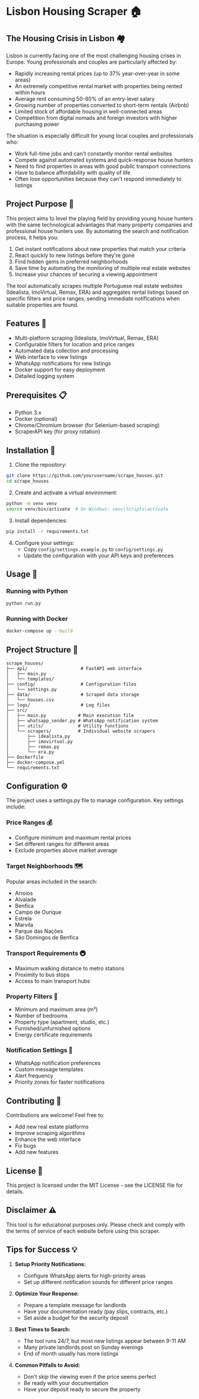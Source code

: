 # Lisbon Housing Scraper 🏠

## The Housing Crisis in Lisbon 🏘️

Lisbon is currently facing one of the most challenging housing crises in Europe. Young professionals and couples are particularly affected by:

- Rapidly increasing rental prices (up to 37% year-over-year in some areas)
- An extremely competitive rental market with properties being rented within hours
- Average rent consuming 50-80% of an entry-level salary
- Growing number of properties converted to short-term rentals (Airbnb)
- Limited stock of affordable housing in well-connected areas
- Competition from digital nomads and foreign investors with higher purchasing power

The situation is especially difficult for young local couples and professionals who:
- Work full-time jobs and can't constantly monitor rental websites
- Compete against automated systems and quick-response house hunters
- Need to find properties in areas with good public transport connections
- Have to balance affordability with quality of life
- Often lose opportunities because they can't respond immediately to listings

## Project Purpose 🎯

This project aims to level the playing field by providing young house hunters with the same technological advantages that many property companies and professional house hunters use. By automating the search and notification process, it helps you:

1. Get instant notifications about new properties that match your criteria
2. React quickly to new listings before they're gone
3. Find hidden gems in preferred neighborhoods
4. Save time by automating the monitoring of multiple real estate websites
5. Increase your chances of securing a viewing appointment

The tool automatically scrapes multiple Portuguese real estate websites (Idealista, ImoVirtual, Remax, ERA) and aggregates rental listings based on specific filters and price ranges, sending immediate notifications when suitable properties are found.

## Features 🌟

- Multi-platform scraping (Idealista, ImoVirtual, Remax, ERA)
- Configurable filters for location and price ranges
- Automated data collection and processing
- Web interface to view listings
- WhatsApp notifications for new listings
- Docker support for easy deployment
- Detailed logging system

## Prerequisites 📋

- Python 3.x
- Docker (optional)
- Chrome/Chromium browser (for Selenium-based scraping)
- ScraperAPI key (for proxy rotation)

## Installation 🔧

1. Clone the repository:
```bash
git clone https://github.com/yourusername/scrape_houses.git
cd scrape_houses
```

2. Create and activate a virtual environment:
```bash
python -m venv venv
source venv/bin/activate  # On Windows: venv\Scripts\activate
```

3. Install dependencies:
```bash
pip install -r requirements.txt
```

4. Configure your settings:
   - Copy `config/settings.example.py` to `config/settings.py`
   - Update the configuration with your API keys and preferences

## Usage 🚀

### Running with Python

```bash
python run.py
```

### Running with Docker

```bash
docker-compose up --build
```

## Project Structure 📁

```
scrape_houses/
├── api/                    # FastAPI web interface
│   ├── main.py
│   └── templates/
├── config/                 # Configuration files
│   └── settings.py
├── data/                   # Scraped data storage
│   └── houses.csv
├── logs/                   # Log files
├── src/
│   ├── main.py            # Main execution file
│   ├── whatsapp_sender.py # WhatsApp notification system
│   ├── utils/             # Utility functions
│   └── scrapers/          # Individual website scrapers
│       ├── idealista.py
│       ├── imovirtual.py
│       ├── remax.py
│       └── era.py
├── Dockerfile
├── docker-compose.yml
└── requirements.txt
```

## Configuration ⚙️

The project uses a settings.py file to manage configuration. Key settings include:

### Price Ranges 💰
- Configure minimum and maximum rental prices
- Set different ranges for different areas
- Exclude properties above market average

### Target Neighborhoods 🗺️
Popular areas included in the search:
- Arroios
- Alvalade
- Benfica
- Campo de Ourique
- Estrela
- Marvila
- Parque das Nações
- São Domingos de Benfica

### Transport Requirements 🚇
- Maximum walking distance to metro stations
- Proximity to bus stops
- Access to main transport hubs

### Property Filters 🏡
- Minimum and maximum area (m²)
- Number of bedrooms
- Property type (apartment, studio, etc.)
- Furnished/unfurnished options
- Energy certificate requirements

### Notification Settings 📱
- WhatsApp notification preferences
- Custom message templates
- Alert frequency
- Priority zones for faster notifications

## Contributing 🤝

Contributions are welcome! Feel free to:
- Add new real estate platforms
- Improve scraping algorithms
- Enhance the web interface
- Fix bugs
- Add new features

## License 📄

This project is licensed under the MIT License - see the LICENSE file for details.

## Disclaimer ⚠️

This tool is for educational purposes only. Please check and comply with the terms of service of each website before using this scraper. 

## Tips for Success 💡

1. **Setup Priority Notifications:**
   - Configure WhatsApp alerts for high-priority areas
   - Set up different notification sounds for different price ranges

2. **Optimize Your Response:**
   - Prepare a template message for landlords
   - Have your documentation ready (pay slips, contracts, etc.)
   - Set aside a budget for the security deposit

3. **Best Times to Search:**
   - The tool runs 24/7, but most new listings appear between 9-11 AM
   - Many private landlords post on Sunday evenings
   - End of month usually has more listings

4. **Common Pitfalls to Avoid:**
   - Don't skip the viewing even if the price seems perfect
   - Be ready with your documentation
   - Have your deposit ready to secure the property 